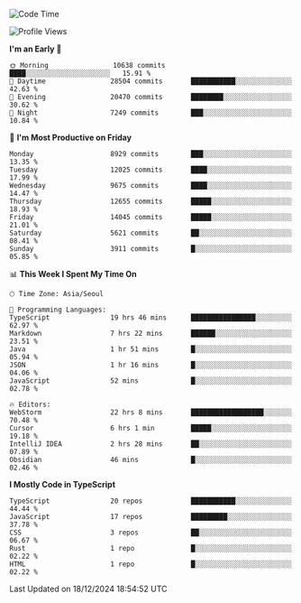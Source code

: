 <!--START_SECTION:waka-->
![Code Time](http://img.shields.io/badge/Code%20Time-7%2C074%20hrs%203%20mins-blue)

![Profile Views](http://img.shields.io/badge/Profile%20Views-0-blue)

**I'm an Early 🐤** 

```text
🌞 Morning                10638 commits       ████░░░░░░░░░░░░░░░░░░░░░   15.91 % 
🌆 Daytime                28504 commits       ███████████░░░░░░░░░░░░░░   42.63 % 
🌃 Evening                20470 commits       ████████░░░░░░░░░░░░░░░░░   30.62 % 
🌙 Night                  7249 commits        ███░░░░░░░░░░░░░░░░░░░░░░   10.84 % 
```
📅 **I'm Most Productive on Friday** 

```text
Monday                   8929 commits        ███░░░░░░░░░░░░░░░░░░░░░░   13.35 % 
Tuesday                  12025 commits       ████░░░░░░░░░░░░░░░░░░░░░   17.99 % 
Wednesday                9675 commits        ████░░░░░░░░░░░░░░░░░░░░░   14.47 % 
Thursday                 12655 commits       █████░░░░░░░░░░░░░░░░░░░░   18.93 % 
Friday                   14045 commits       █████░░░░░░░░░░░░░░░░░░░░   21.01 % 
Saturday                 5621 commits        ██░░░░░░░░░░░░░░░░░░░░░░░   08.41 % 
Sunday                   3911 commits        █░░░░░░░░░░░░░░░░░░░░░░░░   05.85 % 
```


📊 **This Week I Spent My Time On** 

```text
🕑︎ Time Zone: Asia/Seoul

💬 Programming Languages: 
TypeScript               19 hrs 46 mins      ████████████████░░░░░░░░░   62.97 % 
Markdown                 7 hrs 22 mins       ██████░░░░░░░░░░░░░░░░░░░   23.51 % 
Java                     1 hr 51 mins        █░░░░░░░░░░░░░░░░░░░░░░░░   05.94 % 
JSON                     1 hr 16 mins        █░░░░░░░░░░░░░░░░░░░░░░░░   04.06 % 
JavaScript               52 mins             █░░░░░░░░░░░░░░░░░░░░░░░░   02.78 % 

🔥 Editors: 
WebStorm                 22 hrs 8 mins       ██████████████████░░░░░░░   70.48 % 
Cursor                   6 hrs 1 min         █████░░░░░░░░░░░░░░░░░░░░   19.18 % 
IntelliJ IDEA            2 hrs 28 mins       ██░░░░░░░░░░░░░░░░░░░░░░░   07.89 % 
Obsidian                 46 mins             █░░░░░░░░░░░░░░░░░░░░░░░░   02.46 % 
```

**I Mostly Code in TypeScript** 

```text
TypeScript               20 repos            ███████████░░░░░░░░░░░░░░   44.44 % 
JavaScript               17 repos            █████████░░░░░░░░░░░░░░░░   37.78 % 
CSS                      3 repos             ██░░░░░░░░░░░░░░░░░░░░░░░   06.67 % 
Rust                     1 repo              █░░░░░░░░░░░░░░░░░░░░░░░░   02.22 % 
HTML                     1 repo              █░░░░░░░░░░░░░░░░░░░░░░░░   02.22 % 
```




 Last Updated on 18/12/2024 18:54:52 UTC
<!--END_SECTION:waka-->

